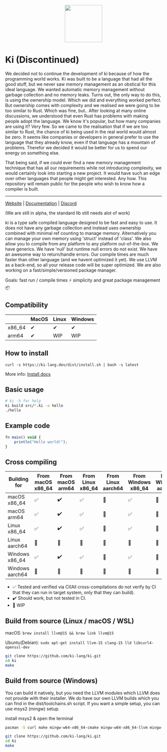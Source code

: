 
<div align="center">
<p>
    <img width="120" src="https://raw.githubusercontent.com/ki-lang/ki/master/misc/ki-logo-circle.png">
</p>
</div>

# Ki (Discontinued)

We decided not to continue the development of ki because of how the programming world works. Ki was built to be a language that had all the good stuff, but we never saw memory management as an obstical for this ideal language. We wanted automatic memory management without garbage collection and no memory leaks. Turns out, the only way to do this, is using the ownership model. Which we did and everything worked perfect. But ownership comes with complexity and we realised we were going to be too similar to Rust. Which was fine, but.. After looking at many online discussions, we understood that even Rust has problems with making people adopt the language. We know it's popular, but how many companies are using it? Very few. So we came to the realisation that if we are too similar to Rust, the chance of ki being used in the real world would almost be zero. It seems like companies or developers in general prefer to use the language that they already know, even if that language has a mountain of problems. Therefor we decided it would be better for us to spend our energy on something else.

That being said, if we could ever find a new memory management technique that has all our requirements while not introducing complexity, we would certainly look into starting a new project. It would have such an edge over other languages that people might get interested. Any how. This repository will remain public for the people who wish to know how a compiler is built.

---

[Website](https://ki-lang.dev) | [Documentation](https://ki-lang.dev/docs) | [Discord](https://discord.gg/T7pR6fm6SC)

(We are still in alpha, the standard lib still needs alot of work)

ki is a type safe compiled language designed to be fast and easy to use. It does not have any garbage collection and instead uses ownership combined with minimal ref counting to manage memory. Alternatively you can manage your own memory using 'struct' instead of 'class'. We also allow you to compile from any platform to any platform out-of-the-box. We have generics. We have 'null' but runtime null errors do not exist. We have an awesome way to return/handle errors. Our compile times are much faster than other language (and we havent optimized it yet). We use LLVM as a back-end, so all your release code will be super optimized. We are also working on a fast/simple/versioned package manager.

Goals: fast run / compile times ⚡ simplicity and great package management 📦

## Compatibility

|        | MacOS | Linux | Windows |
| ------ | ----- | ----- | ------- |
| x86_64 | ✔     | ✔    | ✔       |
| arm64  | ✔     | WIP   | WIP     |

## How to install

```
curl -s https://ki-lang.dev/dist/install.sh | bash -s latest
```

More info:  [Install docs](https://ki-lang.dev/docs/dev/install)

## Basic usage

```bash
# ki -h for help
ki build src/*.ki -o hello
./hello
```

## Example code

```js
fn main() void {
    println("Hello world!");
}
```

## Cross compiling

| Building for     | From macOS x86_64  | From macOS arm64     | From Linux x86_64  | From Linux aarch64  | From Windows x86_64 | From Windows aarch64 |
| ---------------- | ------------------ | -------------------- | ------------------ | ------------------- | ------------------- | -------------------- |
| macOS x86_64     | ✅                 | ✔️                   | ✅                 |🏃                  |✅                   | 🏃                  |
| macOS arm64      | ✅                 | ✔️                   | ✅                 |🏃                  |✅                   | 🏃                  |
| Linux x86_64     | ✅                 | ✔️                   | ✅                 |🏃                  |✅                   | 🏃                  |
| Linux aarch64    | 🏃                 | 🏃                   | 🏃                 |🏃                  |🏃                   | 🏃                  |
| Windows x86_64   | ✅                 | ✔️                   | ✅                 |🏃                  |✅                   | 🏃                  |
| Windows aarch64  | 🏃                 | 🏃                   | 🏃                 |🏃                  |🏃                   | 🏃                  |

- ✅ Tested and verified via CI(All cross-compilations do not verify by CI that they can run in target system, only that they can build).
- ✔️ Should work, but not tested in CI.
- 🏃 WIP

## Build from source (Linux / macOS / WSL)

macOS: `brew install llvm@15 && brew link llvm@15`

Ubuntu(Debian): `sudo apt-get install llvm-15 clang-15 lld libcurl4-openssl-dev`

```bash
git clone https://github.com/ki-lang/ki.git
cd ki
make
```

## Build from source (Windows)

You can build it natively, but you need the LLVM modules which LLVM does not provide with their installer. We do have our own LLVM builds which you can find in the dist/toolchains.sh script. If you want a simple setup, you can use msys2 (mingw) setup.

install msys2 & open the terminal

```bash
pacman -S curl make mingw-w64-x86_64-cmake mingw-w64-x86_64-llvm mingw-w64-x86_64-clang mingw-w64-x86_64-lld

git clone https://github.com/ki-lang/ki.git
cd ki
make
```
